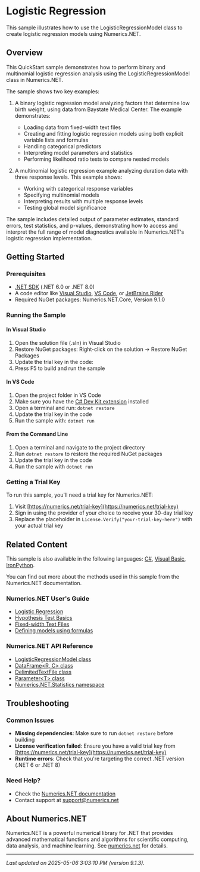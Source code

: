 # Logistic Regression

This sample illustrates how to use the LogisticRegressionModel class to create logistic regression models using Numerics.NET.

## Overview

This QuickStart sample demonstrates how to perform binary and multinomial logistic regression analysis using the
LogisticRegressionModel class in Numerics.NET.

The sample shows two key examples:

1. A binary logistic regression model analyzing factors that determine low birth weight, using data
from Baystate Medical Center. The example demonstrates:
   - Loading data from fixed-width text files
   - Creating and fitting logistic regression models using both explicit variable lists and formulas
   - Handling categorical predictors
   - Interpreting model parameters and statistics
   - Performing likelihood ratio tests to compare nested models

2. A multinomial logistic regression example analyzing duration data with three response levels. This
example shows:
   - Working with categorical response variables
   - Specifying multinomial models
   - Interpreting results with multiple response levels
   - Testing global model significance

The sample includes detailed output of parameter estimates, standard errors, test statistics, and
p-values, demonstrating how to access and interpret the full range of model diagnostics available in
Numerics.NET's logistic regression implementation.


## Getting Started

### Prerequisites

- [.NET SDK](https://dotnet.microsoft.com/download) (.NET 6.0 or .NET 8.0)
- A code editor like [Visual Studio](https://visualstudio.microsoft.com/), [VS Code](https://code.visualstudio.com/), or [JetBrains Rider](https://www.jetbrains.com/rider/)
- Required NuGet packages: Numerics.NET.Core, Version 9.1.0

### Running the Sample

#### In Visual Studio
1. Open the solution file (.sln) in Visual Studio
2. Restore NuGet packages: Right-click on the solution → Restore NuGet Packages
3. Update the trial key in the code:
4. Press F5 to build and run the sample

#### In VS Code

1. Open the project folder in VS Code
2. Make sure you have the [C# Dev Kit extension](https://marketplace.visualstudio.com/items?itemName=ms-dotnettools.csdevkit) installed
3. Open a terminal and run: `dotnet restore`
4. Update the trial key in the code 
5. Run the sample with: `dotnet run`

#### From the Command Line

1. Open a terminal and navigate to the project directory
2. Run `dotnet restore` to restore the required NuGet packages
3. Update the trial key in the code
4. Run the sample with `dotnet run`

### Getting a Trial Key

To run this sample, you'll need a trial key for Numerics.NET:

1. Visit [https://numerics.net/trial-key](https://numerics.net/trial-key)
2. Sign in using the provider of your choice to receive your 30-day trial key
3. Replace the placeholder in `License.Verify("your-trial-key-here")` with your actual trial key

## Related Content

This sample is also available in the following languages: 
[C#](https://github.com/NumericsDotNet/quickstart-csharp/tree/net6.0/statistics/regression-analysis/logistic-regression), [Visual Basic](https://github.com/NumericsDotNet/quickstart-visualbasic/tree/net6.0/statistics/regression-analysis/logistic-regression), [IronPython](https://github.com/NumericsDotNet/quickstart-ironpython/tree/net6.0/statistics/regression-analysis/logistic-regression).

You can find out more about the methods used in this sample from the Numerics.NET documentation.

### Numerics.NET User's Guide

- [Logistic Regression](https://numerics.net/documentation/latest/statistics/regression-analysis/logistic-regression)
- [Hypothesis Test Basics](https://numerics.net/documentation/latest/statistics/hypothesis-tests/hypothesis-test-basics)
- [Fixed-width Text Files](https://numerics.net/documentation/latest/data-access/fixed-width-text-files)
- [Defining models using formulas](https://numerics.net/documentation/latest/statistics/statistical-models/defining-models-using-formulas)

### Numerics.NET API Reference

- [LogisticRegressionModel class](https://numerics.net/documentation/latest/reference/numerics.net.statistics.logisticregressionmodel)
- [DataFrame&lt;R, C&gt; class](https://numerics.net/documentation/latest/reference/numerics.net.dataanalysis.dataframe-2)
- [DelimitedTextFile class](https://numerics.net/documentation/latest/reference/numerics.net.data.text.delimitedtextfile)
- [Parameter&lt;T&gt; class](https://numerics.net/documentation/latest/reference/numerics.net.dataanalysis.parameter-1)
- [Numerics.NET.Statistics namespace](https://numerics.net/documentation/latest/reference/numerics.net.statistics)


## Troubleshooting

### Common Issues

- **Missing dependencies**: Make sure to run `dotnet restore` before building
- **License verification failed**: Ensure you have a valid trial key from [https://numerics.net/trial-key](https://numerics.net/trial-key)
- **Runtime errors**: Check that you're targeting the correct .NET version (.NET 6 or .NET 8)

### Need Help?

- Check the [Numerics.NET documentation](https://numerics.net/documentation/)
- Contact support at [support@numerics.net](mailto:support@numerics.net?subject=LogisticRegression%20QuickStart%20Sample%20%28F%23%29)

## About Numerics.NET

Numerics.NET is a powerful numerical library for .NET that provides advanced mathematical 
functions and algorithms for scientific computing, data analysis, and machine learning.
See [numerics.net](https://numerics.net) for details.

---

_Last updated on 2025-05-06 3:03:10 PM (version 9.1.3)._
